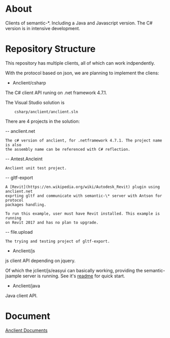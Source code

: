 # About

Clients of semantic-\*. Including a Java and Javascript version. The C# version is in intensive development.

# Repository Structure

This repository has multiple clients, all of which can work indpendently.

With the protocol based on json, we are planning to implement the cliens:

- Anclient/csharp

The C# client API runing on .net framework 4.7.1.

The Visual Studio solution is

```
    csharp/anclient/anclient.sln
```

There are 4 projects in the solution:

-- anclient.net

    The c# version of anclient, for .netframework 4.7.1. The project name is also
    the assembly name can be referenced with C# reflection.

-- Antest.Ancleint

	Anclient unit test project.

-- gltf-export

    A [Revit](https://en.wikipedia.org/wiki/Autodesk_Revit) plugin using anclient.net
    exprting gltf and communicate with semantic-\* server with Antson for protocol
    packages handling.

    To run this example, user must have Revit installed. This example is running
	on Revit 2017 and has no plan to upgrade.

-- file.upload

    The trying and testing project of gltf-export.

- Anclient/js


js client API depending on jquery.

Of which the jclient/js/easyui can basically working, providing the semantic-jsample
server is running. See it's [readme](./js/README.md) for quick start.

- Anclient/java

Java client API.

# Document

[Anclient Documents](https://odys-z.github.io/Anclient)
